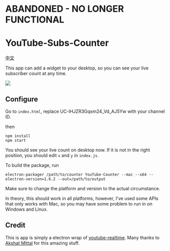 # ABANDONED - NO LONGER FUNCTIONAL
# YouTube-Subs-Counter

[中文](https://github.com/JJaicmkmy/youtube-subs-counter/blob/master/README-CN.md)


This app can add a widget to your desktop, so you can see your live subscriber count at any time.

![](https://i.imgur.com/RzCYXNm.jpg)


## Configure
Go to `index.html`, replace UC-lHJZR3Gqxm24_Vd_AJ5Yw with your channel ID.

then

```
npm install
npm start
```

You should see your live count on desktop now. If it is not in the right position, you should edit `x` and `y` in `index.js`.

To build the package, run

```
electron-packager /path/to/counter YouTube-Counter --mac --x64 --electron-version=1.6.2 --out=/path/to/output
```
Make sure to change the platform and version to the actual circumstance.

In theory, this should work in all platforms, however, I've used some APIs that only works with Mac, so you may have some problem to run in on Windows and Linux.

## Credit
This is app is simply a electron wrap of [youtube-realtime](https://github.com/akshatmittal/youtube-realtime). Many thanks to [Akshat Mittal](https://github.com/akshatmittal) for this amazing stuff.
